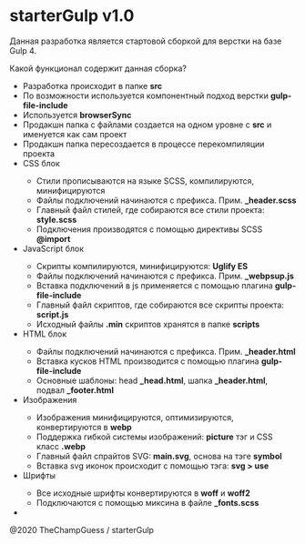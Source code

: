 # starterGulp v1.0
<p>Данная разработка является стартовой сборкой для верстки на базе Gulp 4.</p>
<p>Какой функционал содержит данная сборка?</p>
<ul>
    <li>Разработка происходит в папке <b>src</b></li>
    <li>По возможности используется компонентный подход верстки <b>gulp-file-include</b></li>
    <li>Используется <b>browserSync</b></li>
    <li>Продакшн папка с файлами создается на одном уровне с <b>src</b> и именуется как сам проект</li>
    <li>Продакшн папка пересоздается в процессе перекомпиляции проекта</li>
    <li>CSS блок</li>
    <ul>
        <li>Стили прописываются на языке SCSS, компилируются, минифицируются</li>
        <li>Файлы подключений начинаются с префикса. Прим. <b>_header.scss</b></li>
        <li>Главный файл стилей, где собираются все стили проекта: <b>style.scss</b></li>
        <li>Подключения производятся с помощью директивы SCSS <b>@import</b></li>
    </ul>
    <li>JavaScript блок</li>
    <ul>
        <li>Скрипты компилируются, минифицируются: <b>Uglify ES</b></li>
        <li>Файлы подключений начинаются с префикса. Прим. <b>_webpsup.js</b></li>
        <li>Вставка подключений в js применяется с помощью плагина <b>gulp-file-include</b></li>
        <li>Главный файл скриптов, где собираются все скрипты проекта: <b>script.js</b></li>
        <li>Исходный файлы <b>.min</b> скриптов хранятся в папке <b>scripts</b></li>
    </ul>
    <li>HTML блок</li>
    <ul>
        <li>Файлы подключений начинаются с префикса. Прим. <b>_header.html</b></li>
        <li>Вставка кусков HTML производится с помощью плагина <b>gulp-file-include</b></li>
        <li>Основные шаблоны: head <b>_head.html</b>, шапка <b>_header.html</b>, подвал <b>_footer.html</b></li>
    </ul>
    <li>Изображения</li>
    <ul>
        <li>Изображения минифицируются, оптимизируются, конвертируются в <b>webp</b></li>
        <li>Поддержка гибкой системы изображений: <b>picture</b> тэг и CSS класс <b>.webp</b></li>
        <li>Главный файл спрайтов SVG: <b>main.svg</b>, основа на тэге <b>symbol</b></li>
        <li>Вставка svg иконок происходит с помощью тэга: <b>svg > use</b></li>
    </ul>
    <li>Шрифты</li>
    <ul>
        <li>Все исходные шрифты конвертируются в <b>woff</b> и <b>woff2</b></li>
        <li>Подключаются с помощью миксина в файле <b>_fonts.scss</b></li>
    </ul>
    <li></li>
</ul>
<span>@2020 TheChampGuess / starterGulp</span>